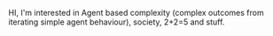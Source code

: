 HI, I'm interested in Agent based complexity (complex outcomes from iterating simple agent behaviour), society, 2+2=5 and stuff.

<!---
snakeskinsun/snakeskinsun is a ✨ special ✨ repository because its `README.md` (this file) appears on your GitHub profile.
You can click the Preview link to take a look at your changes.
--->
